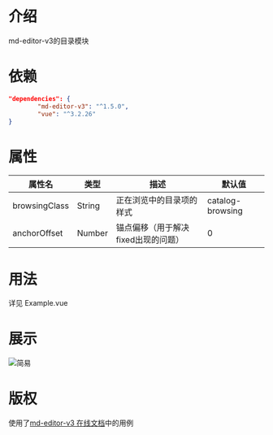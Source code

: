 # 介绍
md-editor-v3的目录模块

# 依赖
```json
"dependencies": {
        "md-editor-v3": "^1.5.0",
        "vue": "^3.2.26"
}
```
# 属性

|  属性名   | 类型  | 描述 | 默认值|
|  ----  | ----  | ---- | ---- |
| browsingClass  | String |  正在浏览中的目录项的样式 |catalog-browsing|
| anchorOffset   | Number |   锚点偏移（用于解决fixed出现的问题） | 0|

# 用法

详见 Example.vue

# 展示

![简易](https://s2.loli.net/2021/12/23/s25YbF9oT3hfCaV.png)

# 版权
使用了[md-editor-v3 在线文档](https://imzbf.github.io/md-editor-v3/demo/index#%F0%9F%9A%A5%20%E7%94%9F%E6%88%90%E7%9B%AE%E5%BD%95%E5%AF%BC%E8%88%AA)中的用例